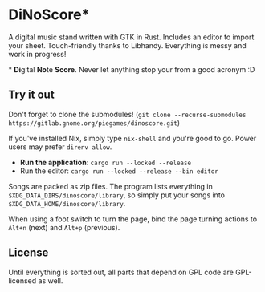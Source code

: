 # DiNoScore*

A digital music stand written with GTK in Rust. Includes an editor to import your sheet. Touch-friendly thanks to Libhandy. Everything is messy and work in progress!

\* **Di**gital **No**te **Score**. Never let anything stop your from a good acronym :D

## Try it out

Don't forget to clone the submodules! (`git clone --recurse-submodules https://gitlab.gnome.org/piegames/dinoscore.git`)

If you've installed Nix, simply type `nix-shell` and you're good to go. Power users may prefer `direnv allow`.

- **Run the application**: `cargo run --locked --release`
- Run the editor: `cargo run --locked --release --bin editor`

Songs are packed as zip files. The program lists everything in `$XDG_DATA_DIRS/dinoscore/library`, so simply put your songs into `$XDG_DATA_HOME/dinoscore/library`.

When using a foot switch to turn the page, bind the page turning actions to `Alt+n` (next) and `Alt+p` (previous).

## License

Until everything is sorted out, all parts that depend on GPL code are GPL-licensed as well.
